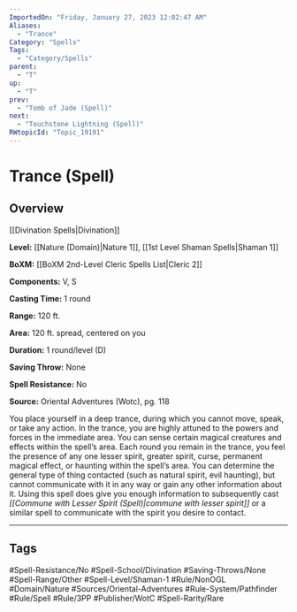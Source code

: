 ```yaml
---
ImportedOn: "Friday, January 27, 2023 12:02:47 AM"
Aliases:
  - "Trance"
Category: "Spells"
Tags:
  - "Category/Spells"
parent:
  - "T"
up:
  - "T"
prev:
  - "Tomb of Jade (Spell)"
next:
  - "Touchstone Lightning (Spell)"
RWtopicId: "Topic_19191"
---
```

# Trance (Spell)
## Overview
[[Divination Spells|Divination]]

**Level:** [[Nature (Domain)|Nature 1]], [[1st Level Shaman Spells|Shaman 1]]

**BoXM:** [[BoXM 2nd-Level Cleric Spells List|Cleric 2]]

**Components:** V, S

**Casting Time:** 1 round

**Range:** 120 ft.

**Area:** 120 ft. spread, centered on you

**Duration:** 1 round/level (D)

**Saving Throw:** None

**Spell Resistance:** No

**Source:** Oriental Adventures (Wotc), pg. 118

You place yourself in a deep trance, during which you cannot move, speak, or take any action. In the trance, you are highly attuned to the powers and forces in the immediate area. You can sense certain magical creatures and effects within the spell’s area. Each round you remain in the trance, you feel the presence of any one lesser spirit, greater spirit, curse, permanent magical effect, or haunting within the spell’s area. You can determine the general type of thing contacted (such as natural spirit, evil haunting), but cannot communicate with it in any way or gain any other information about it. Using this spell does give you enough information to subsequently cast *[[Commune with Lesser Spirit (Spell)|commune with lesser spirit]]* or a similar spell to communicate with the spirit you desire to contact.


---
## Tags
#Spell-Resistance/No #Spell-School/Divination #Saving-Throws/None #Spell-Range/Other #Spell-Level/Shaman-1 #Rule/NonOGL #Domain/Nature #Sources/Oriental-Adventures #Rule-System/Pathfinder #Rule/Spell #Rule/3PP #Publisher/WotC #Spell-Rarity/Rare

